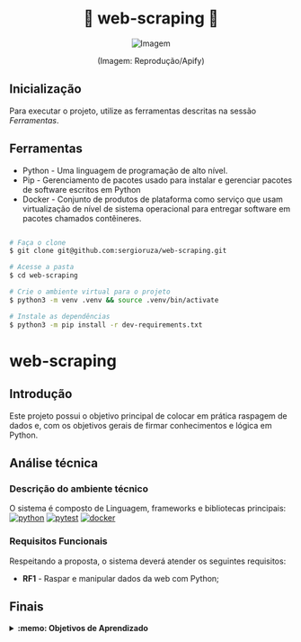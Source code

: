 # <h1 align="center">🔎 web-scraping 🔎</h1>
<div align="center">
  <figure>
    <img src="https://t.ctcdn.com.br/SguFNe3FLxuxZztKp1DNUUsnXh8=/660x0/smart/i520014.png" alt="Imagem" />
  </figure>
    <p>(Imagem: Reprodução/Apify)</p>
</div>



## Inicialização
Para executar o projeto, utilize as ferramentas descritas na sessão *Ferramentas*.

## Ferramentas
* Python - Uma linguagem de programação de alto nível.
* Pip - Gerenciamento de pacotes usado para instalar e gerenciar pacotes de software escritos em Python
* Docker - Conjunto de produtos de plataforma como serviço que usam virtualização de nível de sistema operacional para entregar software em pacotes chamados contêineres. 
```bash

# Faça o clone
$ git clone git@github.com:sergioruza/web-scraping.git

# Acesse a pasta
$ cd web-scraping

# Crie o ambiente virtual para o projeto
$ python3 -m venv .venv && source .venv/bin/activate

# Instale as dependências
$ python3 -m pip install -r dev-requirements.txt
```
# web-scraping

## Introdução

Este projeto possui o objetivo principal de colocar em prática raspagem de dados e,
com os objetivos gerais de firmar conhecimentos e lógica em Python.

## Análise técnica

### Descrição do ambiente técnico

O sistema é composto de Linguagem, frameworks e bibliotecas principais:  
[![python][python]][python-url]
[![pytest][pytest]][pytest-url]
[![docker][docker]][docker-url]

### Requisitos Funcionais
Respeitando a proposta, o sistema deverá atender os seguintes requisitos:

* **RF1** - Raspar e manipular dados da web com Python;

## Finais
<details>
 <summary><strong>:memo: Objetivos de Aprendizado</strong></summary><br /> 

- Aprimorar Python;

- Aplicar técnicas de raspagem de dados

- Realizar a manipulação de arquivos;
  
- Extrair dados de conteúdo HTML
  
- Armazenar os dados obtidos em um banco de dados

</details>


[python]: https://img.shields.io/badge/-python-3776AB?style=for-the-badge&logo=python&logoColor=black
[python-url]: https://www.python.org/

[pytest]: https://img.shields.io/badge/-pytest-0A9EDC?style=for-the-badge&logo=pytest&logoColor=black
[pytest-url]: https://docs.pytest.org/en/7.3.x/

[docker]: https://img.shields.io/badge/-docker-2496ED?style=for-the-badge&logo=docker&logoColor=black
[docker-url]: https://www.docker.com/


